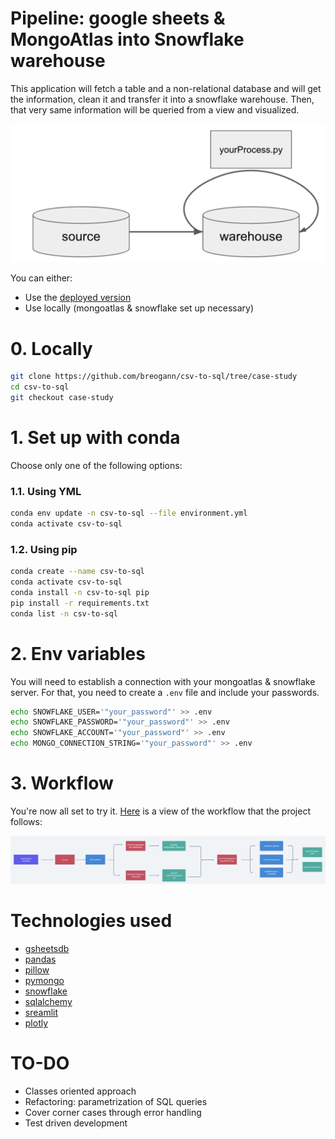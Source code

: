# Pipeline: google sheets & MongoAtlas into Snowflake warehouse

This application will fetch a table and a non-relational database and will get the information, clean it and transfer it into a snowflake warehouse. Then, that very same information will be queried from a view and visualized.

![problem](imgs/problem.png)

You can either:

- Use the [deployed version](https://breogann-csv-to-sql-main-case-study-h5c9cy.streamlitapp.com/)
- Use locally (mongoatlas & snowflake set up necessary)

# 0. Locally

```bash
git clone https://github.com/breogann/csv-to-sql/tree/case-study
cd csv-to-sql
git checkout case-study
```

# 1. Set up with conda

Choose only one of the following options:

### 1.1. Using YML

```bash
conda env update -n csv-to-sql --file environment.yml
conda activate csv-to-sql
```

### 1.2. Using pip

```bash
conda create --name csv-to-sql
conda activate csv-to-sql
conda install -n csv-to-sql pip
pip install -r requirements.txt
conda list -n csv-to-sql
```

# 2. Env variables

You will need to establish a connection with your mongoatlas & snowflake server. For that, you need to create a `.env` file and include your passwords.

```bash
echo SNOWFLAKE_USER='"your_password"' >> .env
echo SNOWFLAKE_PASSWORD='"your_password"' >> .env
echo SNOWFLAKE_ACCOUNT='"your_password"' >> .env
echo MONGO_CONNECTION_STRING='"your_password"' >> .env
```

# 3. Workflow

You're now all set to try it. [Here](https://whimsical.com/snowflake-R7DsKdgPEFNQJ37HwWB2Yx) is a view of the workflow that the project follows:

![workflow](imgs/whimsical-case.png)

# Technologies used

- [gsheetsdb](https://pypi.org/project/gsheetsdb/)
- [pandas](https://pandas.pydata.org/docs/index.html)
- [pillow](https://pillow.readthedocs.io/en/stable/)
- [pymongo](https://pymongo.readthedocs.io/en/stable/)
- [snowflake](https://docs.snowflake.com/en/)
- [sqlalchemy](https://docs.sqlalchemy.org/en/14/core/functions.html)
- [sreamlit](https://docs.streamlit.io/)
- [plotly](https://plotly.com/python/plotly-express/)

# TO-DO

- Classes oriented approach
- Refactoring: parametrization of SQL queries
- Cover corner cases through error handling
- Test driven development
